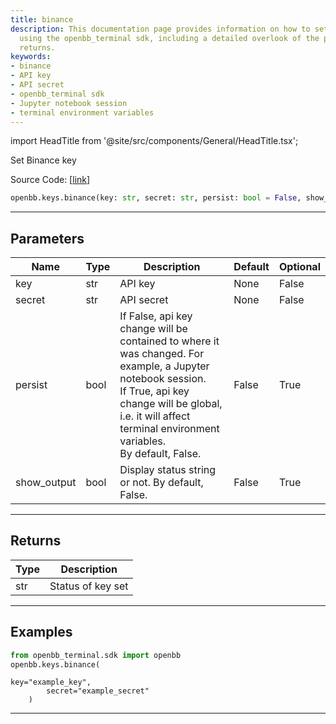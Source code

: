 ```yaml
---
title: binance
description: This documentation page provides information on how to set Binance keys
  using the openbb_terminal sdk, including a detailed overlook of the parameters and
  returns.
keywords:
- binance
- API key
- API secret
- openbb_terminal sdk
- Jupyter notebook session
- terminal environment variables
---
```


import HeadTitle from '@site/src/components/General/HeadTitle.tsx';

<HeadTitle title="keys.binance - Reference | OpenBB SDK Docs" />

Set Binance key

Source Code: [[link](https://github.com/OpenBB-finance/OpenBBTerminal/tree/main/openbb_terminal/keys_model.py#L1426)]

```python wordwrap
openbb.keys.binance(key: str, secret: str, persist: bool = False, show_output: bool = False)
```

---

## Parameters

| Name | Type | Description | Default | Optional |
| ---- | ---- | ----------- | ------- | -------- |
| key | str | API key | None | False |
| secret | str | API secret | None | False |
| persist | bool | If False, api key change will be contained to where it was changed. For example, a Jupyter notebook session.<br/>If True, api key change will be global, i.e. it will affect terminal environment variables.<br/>By default, False. | False | True |
| show_output | bool | Display status string or not. By default, False. | False | True |


---

## Returns

| Type | Description |
| ---- | ----------- |
| str | Status of key set |
---

## Examples

```python
from openbb_terminal.sdk import openbb
openbb.keys.binance(
```

```
key="example_key",
        secret="example_secret"
    )
```
---


